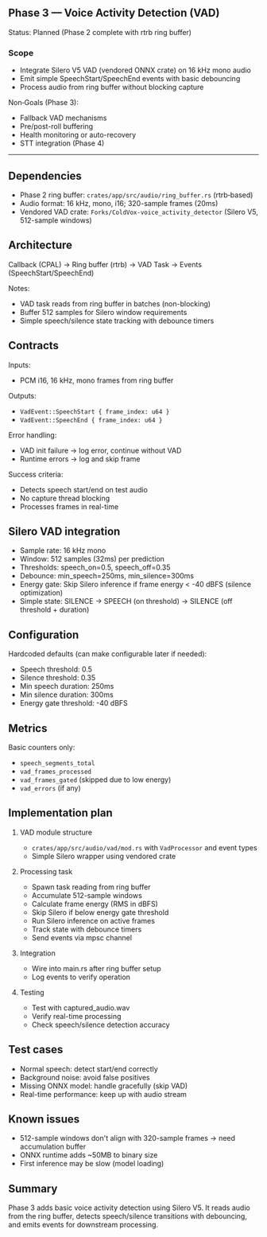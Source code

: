 ## Phase 3 — Voice Activity Detection (VAD)

Status: Planned (Phase 2 complete with rtrb ring buffer)

### Scope
- Integrate Silero V5 VAD (vendored ONNX crate) on 16 kHz mono audio
- Emit simple SpeechStart/SpeechEnd events with basic debouncing
- Process audio from ring buffer without blocking capture

Non‑Goals (Phase 3):
- Fallback VAD mechanisms
- Pre/post-roll buffering
- Health monitoring or auto-recovery
- STT integration (Phase 4)

---

## Dependencies
- Phase 2 ring buffer: `crates/app/src/audio/ring_buffer.rs` (rtrb‑based)
- Audio format: 16 kHz, mono, i16; 320-sample frames (20ms)
- Vendored VAD crate: `Forks/ColdVox-voice_activity_detector` (Silero V5, 512-sample windows)

## Architecture
Callback (CPAL) → Ring buffer (rtrb) → VAD Task → Events (SpeechStart/SpeechEnd)

Notes:
- VAD task reads from ring buffer in batches (non-blocking)
- Buffer 512 samples for Silero window requirements
- Simple speech/silence state tracking with debounce timers

## Contracts

Inputs:
- PCM i16, 16 kHz, mono frames from ring buffer

Outputs:
- `VadEvent::SpeechStart { frame_index: u64 }`
- `VadEvent::SpeechEnd { frame_index: u64 }`

Error handling:
- VAD init failure → log error, continue without VAD
- Runtime errors → log and skip frame

Success criteria:
- Detects speech start/end on test audio
- No capture thread blocking
- Processes frames in real-time

## Silero VAD integration
- Sample rate: 16 kHz mono
- Window: 512 samples (32ms) per prediction
- Thresholds: speech_on=0.5, speech_off=0.35
- Debounce: min_speech=250ms, min_silence=300ms
- Energy gate: Skip Silero inference if frame energy < -40 dBFS (silence optimization)
- Simple state: SILENCE → SPEECH (on threshold) → SILENCE (off threshold + duration)

## Configuration
Hardcoded defaults (can make configurable later if needed):
- Speech threshold: 0.5
- Silence threshold: 0.35
- Min speech duration: 250ms
- Min silence duration: 300ms
- Energy gate threshold: -40 dBFS

## Metrics
Basic counters only:
- `speech_segments_total`
- `vad_frames_processed`
- `vad_frames_gated` (skipped due to low energy)
- `vad_errors` (if any)

## Implementation plan
1) VAD module structure
   - `crates/app/src/audio/vad/mod.rs` with `VadProcessor` and event types
   - Simple Silero wrapper using vendored crate

2) Processing task
   - Spawn task reading from ring buffer
   - Accumulate 512-sample windows
   - Calculate frame energy (RMS in dBFS)
   - Skip Silero if below energy gate threshold
   - Run Silero inference on active frames
   - Track state with debounce timers
   - Send events via mpsc channel

3) Integration
   - Wire into main.rs after ring buffer setup
   - Log events to verify operation

4) Testing
   - Test with captured_audio.wav
   - Verify real-time processing
   - Check speech/silence detection accuracy

## Test cases
- Normal speech: detect start/end correctly
- Background noise: avoid false positives
- Missing ONNX model: handle gracefully (skip VAD)
- Real-time performance: keep up with audio stream

## Known issues
- 512-sample windows don't align with 320-sample frames → need accumulation buffer
- ONNX runtime adds ~50MB to binary size
- First inference may be slow (model loading)

## Summary
Phase 3 adds basic voice activity detection using Silero V5. It reads audio from the ring buffer, detects speech/silence transitions with debouncing, and emits events for downstream processing.